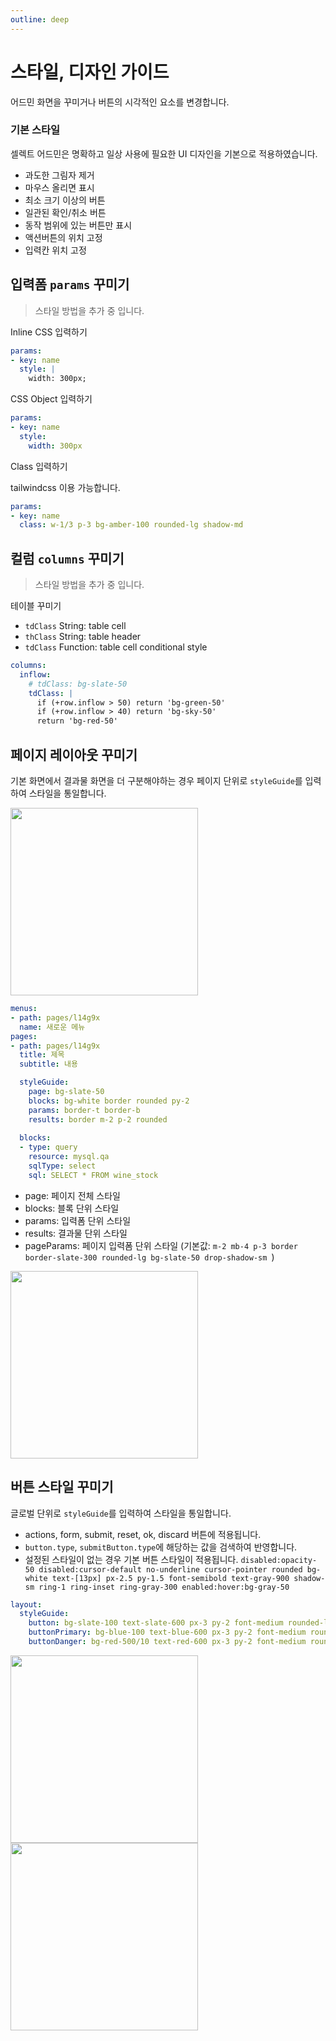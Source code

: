 ```yaml
---
outline: deep
---
```


# 스타일, 디자인 가이드

어드민 화면을 꾸미거나 버튼의 시각적인 요소를 변경합니다.

### 기본 스타일

셀렉트 어드민은 명확하고 일상 사용에 필요한 UI 디자인을 기본으로 적용하였습니다.

- 과도한 그림자 제거
- 마우스 올리면 표시
- 최소 크기 이상의 버튼
- 일관된 확인/취소 버튼
- 동작 범위에 있는 버튼만 표시
- 액션버튼의 위치 고정
- 입력칸 위치 고정

## 입력폼 `params` 꾸미기

> 스타일 방법을 추가 중 입니다.

Inline CSS 입력하기

```yml
params:
- key: name
  style: |
    width: 300px;
```

CSS Object 입력하기

```yml
params:
- key: name
  style:
    width: 300px
```

Class 입력하기

tailwindcss 이용 가능합니다.

```yml
params:
- key: name
  class: w-1/3 p-3 bg-amber-100 rounded-lg shadow-md
```

## 컬럼 `columns` 꾸미기

> 스타일 방법을 추가 중 입니다.

테이블 꾸미기

- `tdClass` String: table cell
- `thClass` String: table header
- `tdClass` Function: table cell conditional style

```yml
columns:
  inflow:
    # tdClass: bg-slate-50
    tdClass: |
      if (+row.inflow > 50) return 'bg-green-50'
      if (+row.inflow > 40) return 'bg-sky-50'
      return 'bg-red-50'
```


## 페이지 레이아웃 꾸미기

기본 화면에서 결과물 화면을 더 구분해야하는 경우 페이지 단위로 `styleGuide`를 입력하여 스타일을 통일합니다.

<img src="./image/styleGuide1.png" style="width: 300px;" />


```yml
menus:
- path: pages/l14g9x
  name: 새로운 메뉴
pages:
- path: pages/l14g9x
  title: 제목
  subtitle: 내용

  styleGuide:
    page: bg-slate-50
    blocks: bg-white border rounded py-2
    params: border-t border-b
    results: border m-2 p-2 rounded
    
  blocks:
  - type: query
    resource: mysql.qa
    sqlType: select
    sql: SELECT * FROM wine_stock
```

- page: 페이지 전체 스타일
- blocks: 블록 단위 스타일
- params: 입력폼 단위 스타일
- results: 결과물 단위 스타일
- pageParams: 페이지 입력폼 단위 스타일 (기본값: `m-2 mb-4 p-3 border border-slate-300 rounded-lg bg-slate-50 drop-shadow-sm `)

<img src="./image/styleGuide2.png" style="width: 300px;" />


  
## 버튼 스타일 꾸미기

글로벌 단위로 `styleGuide`를 입력하여 스타일을 통일합니다.

- actions, form, submit, reset, ok, discard 버튼에 적용됩니다.
- `button.type`, `submitButton.type`에 해당하는 값을 검색하여 반영합니다.
- 설정된 스타일이 없는 경우 기본 버튼 스타일이 적용됩니다. `disabled:opacity-50 disabled:cursor-default no-underline cursor-pointer rounded bg-white text-[13px] px-2.5 py-1.5 font-semibold text-gray-900 shadow-sm ring-1 ring-inset ring-gray-300 enabled:hover:bg-gray-50 `

```yml
layout:
  styleGuide:
    button: bg-slate-100 text-slate-600 px-3 py-2 font-medium rounded-lg hover:bg-slate-200
    buttonPrimary: bg-blue-100 text-blue-600 px-3 py-2 font-medium rounded-lg hover:bg-blue-200 cursor-pointer
    buttonDanger: bg-red-500/10 text-red-600 px-3 py-2 font-medium rounded-lg hover:bg-red-100 cursor-pointer
```

<img src="./image/styleGuide3.png" style="width: 300px;" />

<img src="./image/styleGuide4.png" style="width: 300px;" />